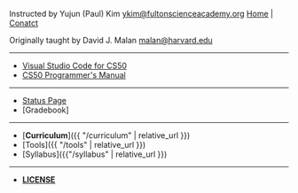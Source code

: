 Instructed by
Yujun (Paul) Kim
ykim@fultonscienceacademy.org
[Home](https://paulkim.me) | [Conatct](mailto://ykim@fultonscienceacademy.org)

Originally taught by
David J. Malan
malan@harvard.edu

***

* [Visual Studio Code for CS50](https://code.cs50.io/)
* [CS50 Programmer's Manual](https://man.cs50.io/)

***

* [Status Page](https://cs50.statuspage.io/)
* [Gradebook]

***

* [**Curriculum**]({{ "/curriculum" | relative_url }})
* [Tools]({{ "/tools" | relative_url }})
* [Syllabus]({{"/syllabus" | relative_url }})

***

* [**LICENSE**](https://cs50.harvard.edu/x/2023/license/)